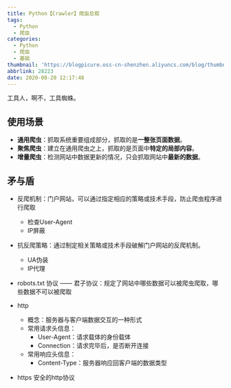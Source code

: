 ```yaml
---
title: Python【Crawler】爬虫总叙
tags:
  - Python
  - 爬虫
categories:
  - Python
  - 爬虫
  - 基础
thumbnail: 'https://blogpicure.oss-cn-shenzhen.aliyuncs.com/blog/thumbnail/python.png'
abbrlink: 28223
date: 2020-08-20 12:17:48
---
```


工具人，啊不，工具蜘蛛。

<!--more-->

## 使用场景
- **通用爬虫**：抓取系统重要组成部分，抓取的是**一整张页面数据**。
- **聚焦爬虫**：建立在通用爬虫之上，抓取的是页面中**特定的局部内容**。
- **增量爬虫**：检测网站中数据更新的情况，只会抓取网站中**最新的数据**。

## 矛与盾
- 反爬机制：门户网站，可以通过指定相应的策略或技术手段，防止爬虫程序进行爬取
    - 检查User-Agent
    - IP屏蔽
- 抗反爬策略：通过制定相关策略或技术手段破解门户网站的反爬机制。
    - UA伪装
    - IP代理
- robots.txt 协议 —— 君子协议：规定了网站中哪些数据可以被爬虫爬取，哪些数据不可以被爬取

- http
  - 概念：服务器与客户端数据交互的一种形式
  - 常用请求头信息：
    - User-Agent：请求载体的身份载体
    - Connection：请求完毕后，是否断开连接
  - 常用响应头信息：
    - Content-Type：服务器响应回客户端的数据类型

- https
    安全的http协议